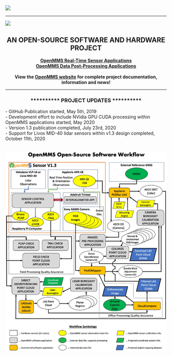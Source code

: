 <img src="./images/github_mosaic3_med.jpg">
<hr>
<p>
<img src="./images/pc_logo7.jpg">
</p>

<h2 align="center">AN OPEN-SOURCE SOFTWARE AND HARDWARE PROJECT</h2>
<p align="center">
 <b><a href="./sensor_firmware">OpenMMS Real-Time Sensor Applications</a></b><br>
 <b><a href="./post_processing">OpenMMS Data Post-Processing Applications</a></b><br><br>
 <b>View the <a href="https://www.openmms.org">OpenMMS website</a> for complete project documentation, information and news!</b><br>
</p>
<hr>
<h3 align="center">********** PROJECT UPDATES **********</h3>
<p>
 - GitHub Publication started, May 5th, 2019<br>
 - Development effort to include NVidia GPU CUDA processing within OpenMMS applications started, May 2020<br>
 - Version 1.3 publication completed, July 23rd, 2020<br>
 - Support for Livox MID-40 lidar sensors within v1.3 design completed, October 11th, 2020<br>
</p>
<br>
<img src="./images/openmms_software_workflow.jpg">
